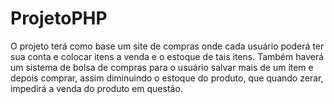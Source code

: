 # ProjetoPHP
O projeto terá como base um site de compras onde cada usuário poderá
ter sua conta e colocar itens a venda e o estoque de tais itens. Também haverá
um sistema de bolsa de compras para o usuário salvar mais de um item e depois 
comprar, assim diminuindo o estoque do produto, que quando zerar, impedirá a
venda do produto em questão.
